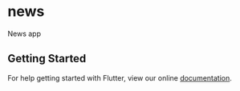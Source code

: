 # news

News app

## Getting Started

For help getting started with Flutter, view our online
[documentation](https://flutter.io/).
